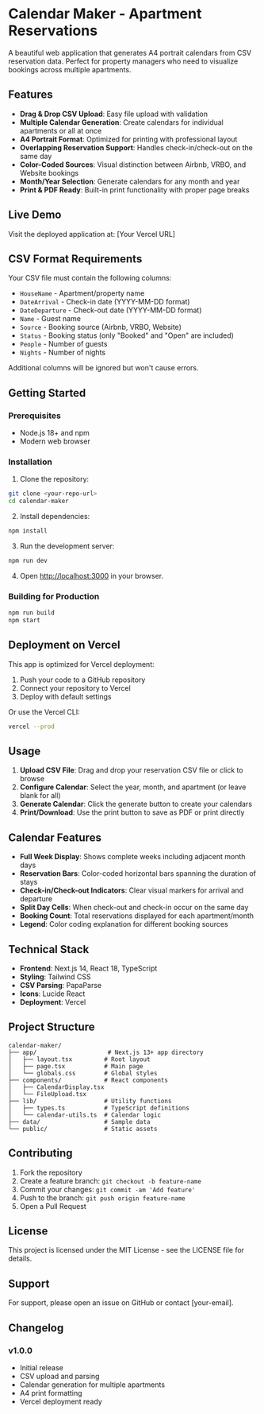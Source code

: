 # Calendar Maker - Apartment Reservations

A beautiful web application that generates A4 portrait calendars from CSV reservation data. Perfect for property managers who need to visualize bookings across multiple apartments.

## Features

- **Drag & Drop CSV Upload**: Easy file upload with validation
- **Multiple Calendar Generation**: Create calendars for individual apartments or all at once
- **A4 Portrait Format**: Optimized for printing with professional layout
- **Overlapping Reservation Support**: Handles check-in/check-out on the same day
- **Color-Coded Sources**: Visual distinction between Airbnb, VRBO, and Website bookings
- **Month/Year Selection**: Generate calendars for any month and year
- **Print & PDF Ready**: Built-in print functionality with proper page breaks

## Live Demo

Visit the deployed application at: [Your Vercel URL]

## CSV Format Requirements

Your CSV file must contain the following columns:

- `HouseName` - Apartment/property name
- `DateArrival` - Check-in date (YYYY-MM-DD format)
- `DateDeparture` - Check-out date (YYYY-MM-DD format)
- `Name` - Guest name
- `Source` - Booking source (Airbnb, VRBO, Website)
- `Status` - Booking status (only "Booked" and "Open" are included)
- `People` - Number of guests
- `Nights` - Number of nights

Additional columns will be ignored but won't cause errors.

## Getting Started

### Prerequisites

- Node.js 18+ and npm
- Modern web browser

### Installation

1. Clone the repository:
```bash
git clone <your-repo-url>
cd calendar-maker
```

2. Install dependencies:
```bash
npm install
```

3. Run the development server:
```bash
npm run dev
```

4. Open [http://localhost:3000](http://localhost:3000) in your browser.

### Building for Production

```bash
npm run build
npm start
```

## Deployment on Vercel

This app is optimized for Vercel deployment:

1. Push your code to a GitHub repository
2. Connect your repository to Vercel
3. Deploy with default settings

Or use the Vercel CLI:

```bash
vercel --prod
```

## Usage

1. **Upload CSV File**: Drag and drop your reservation CSV file or click to browse
2. **Configure Calendar**: Select the year, month, and apartment (or leave blank for all)
3. **Generate Calendar**: Click the generate button to create your calendars
4. **Print/Download**: Use the print button to save as PDF or print directly

## Calendar Features

- **Full Week Display**: Shows complete weeks including adjacent month days
- **Reservation Bars**: Color-coded horizontal bars spanning the duration of stays
- **Check-in/Check-out Indicators**: Clear visual markers for arrival and departure
- **Split Day Cells**: When check-out and check-in occur on the same day
- **Booking Count**: Total reservations displayed for each apartment/month
- **Legend**: Color coding explanation for different booking sources

## Technical Stack

- **Frontend**: Next.js 14, React 18, TypeScript
- **Styling**: Tailwind CSS
- **CSV Parsing**: PapaParse
- **Icons**: Lucide React
- **Deployment**: Vercel

## Project Structure

```
calendar-maker/
├── app/                    # Next.js 13+ app directory
│   ├── layout.tsx         # Root layout
│   ├── page.tsx           # Main page
│   └── globals.css        # Global styles
├── components/            # React components
│   ├── CalendarDisplay.tsx
│   └── FileUpload.tsx
├── lib/                   # Utility functions
│   ├── types.ts           # TypeScript definitions
│   └── calendar-utils.ts  # Calendar logic
├── data/                  # Sample data
└── public/                # Static assets
```

## Contributing

1. Fork the repository
2. Create a feature branch: `git checkout -b feature-name`
3. Commit your changes: `git commit -am 'Add feature'`
4. Push to the branch: `git push origin feature-name`
5. Open a Pull Request

## License

This project is licensed under the MIT License - see the LICENSE file for details.

## Support

For support, please open an issue on GitHub or contact [your-email].

## Changelog

### v1.0.0
- Initial release
- CSV upload and parsing
- Calendar generation for multiple apartments
- A4 print formatting
- Vercel deployment ready 